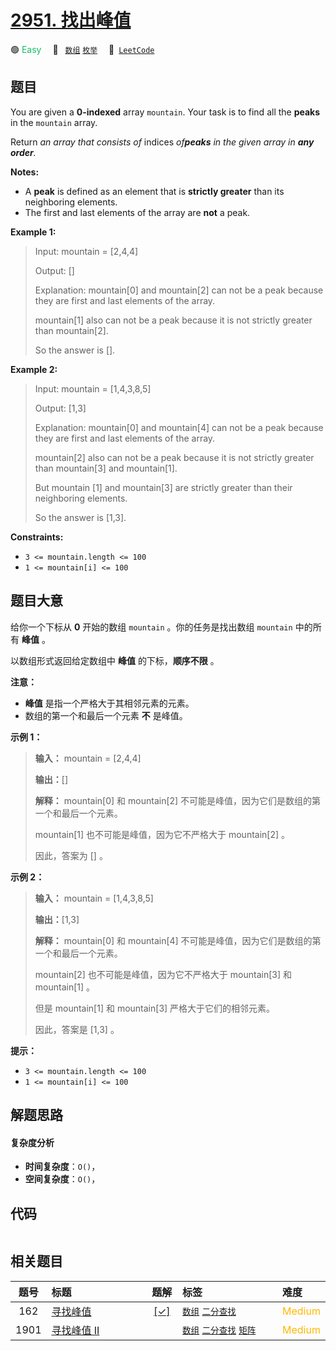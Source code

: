 # [2951. 找出峰值](https://leetcode.com/problems/find-the-peaks)

🟢 <font color=#15bd66>Easy</font>&emsp; 🔖&ensp; [`数组`](/leetcode-js/outline/tag/array.md) [`枚举`](/leetcode-js/outline/tag/enumeration.md)&emsp; 🔗&ensp;[`LeetCode`](https://leetcode.com/problems/find-the-peaks)

## 题目

You are given a **0-indexed** array `mountain`. Your task is to find all the
**peaks** in the `mountain` array.

Return _an array that consists of_ indices _of**peaks** in the given array in
**any order**._

**Notes:**

  * A **peak** is defined as an element that is **strictly greater** than its neighboring elements.
  * The first and last elements of the array are **not** a peak.



**Example 1:**

> Input: mountain = [2,4,4]
> 
> Output: []
> 
> Explanation: mountain[0] and mountain[2] can not be a peak because they are first and last elements of the array.
> 
> mountain[1] also can not be a peak because it is not strictly greater than mountain[2].
> 
> So the answer is [].

**Example 2:**

> Input: mountain = [1,4,3,8,5]
> 
> Output: [1,3]
> 
> Explanation: mountain[0] and mountain[4] can not be a peak because they are first and last elements of the array.
> 
> mountain[2] also can not be a peak because it is not strictly greater than mountain[3] and mountain[1].
> 
> But mountain [1] and mountain[3] are strictly greater than their neighboring elements.
> 
> So the answer is [1,3].

**Constraints:**

  * `3 <= mountain.length <= 100`
  * `1 <= mountain[i] <= 100`


## 题目大意

给你一个下标从 **0** 开始的数组 `mountain` 。你的任务是找出数组 `mountain` 中的所有 **峰值** 。

以数组形式返回给定数组中 **峰值** 的下标，**顺序不限** 。

**注意：**

  * **峰值** 是指一个严格大于其相邻元素的元素。
  * 数组的第一个和最后一个元素 **不** 是峰值。



**示例 1：**

> 
> 
> 
> 
> 
> **输入：** mountain = [2,4,4]
> 
> **输出：**[]
> 
> **解释：** mountain[0] 和 mountain[2] 不可能是峰值，因为它们是数组的第一个和最后一个元素。
> 
> mountain[1] 也不可能是峰值，因为它不严格大于 mountain[2] 。
> 
> 因此，答案为 [] 。
> 
> 

**示例 2：**

> 
> 
> 
> 
> 
> **输入：** mountain = [1,4,3,8,5]
> 
> **输出：**[1,3]
> 
> **解释：** mountain[0] 和 mountain[4] 不可能是峰值，因为它们是数组的第一个和最后一个元素。
> 
> mountain[2] 也不可能是峰值，因为它不严格大于 mountain[3] 和 mountain[1] 。
> 
> 但是 mountain[1] 和 mountain[3] 严格大于它们的相邻元素。
> 
> 因此，答案是 [1,3] 。
> 
> 



**提示：**

  * `3 <= mountain.length <= 100`
  * `1 <= mountain[i] <= 100`


## 解题思路

#### 复杂度分析

- **时间复杂度**：`O()`，
- **空间复杂度**：`O()`，

## 代码

```javascript

```

## 相关题目

<!-- prettier-ignore -->
| 题号 | 标题 | 题解 | 标签 | 难度 |
| :------: | :------ | :------: | :------ | :------ |
| 162 | [寻找峰值](https://leetcode.com/problems/find-peak-element) | [[✓]](/leetcode-js/problem/0162.md) |  [`数组`](/leetcode-js/outline/tag/array.md) [`二分查找`](/leetcode-js/outline/tag/binary-search.md) | <font color=#ffb800>Medium</font> |
| 1901 | [寻找峰值 II](https://leetcode.com/problems/find-a-peak-element-ii) |  |  [`数组`](/leetcode-js/outline/tag/array.md) [`二分查找`](/leetcode-js/outline/tag/binary-search.md) [`矩阵`](/leetcode-js/outline/tag/matrix.md) | <font color=#ffb800>Medium</font> |

<style>
.blue {
    background-color: #096dd9;
    padding: 0.25rem 0.5rem;
    margin: 0;
    font-size: 0.85em;
    border-radius: 3px;
    color: white;
    font-weight: 500;
}
table th:first-of-type { width: 10%; }
table th:nth-of-type(2) { width: 35%; }
table th:nth-of-type(3) { width: 10%; }
table th:nth-of-type(4) { width: 35%; }
table th:nth-of-type(5) { width: 10%; }
</style>
